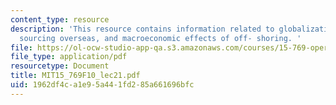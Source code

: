 ```yaml
---
content_type: resource
description: 'This resource contains information related to globalization, joint ventures,
  sourcing overseas, and macroeconomic effects of off- shoring. '
file: https://ol-ocw-studio-app-qa.s3.amazonaws.com/courses/15-769-operations-strategy-fall-2010/1962df4ca1e95a441fd285a661696bfc_MIT15_769F10_lec21.pdf
file_type: application/pdf
resourcetype: Document
title: MIT15_769F10_lec21.pdf
uid: 1962df4c-a1e9-5a44-1fd2-85a661696bfc
---
```

